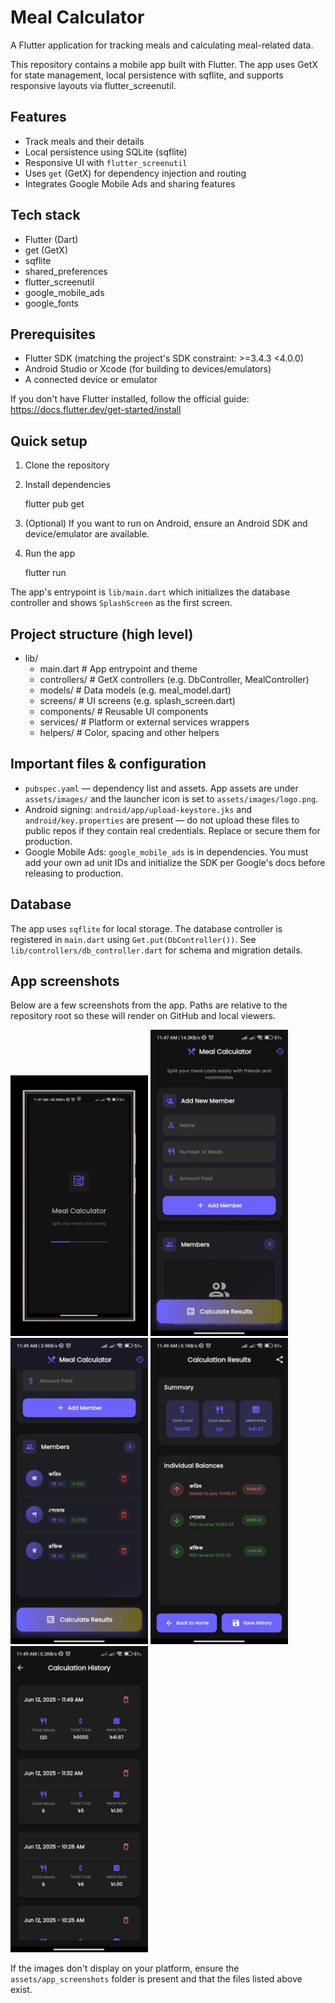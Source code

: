# Meal Calculator

A Flutter application for tracking meals and calculating meal-related data.

This repository contains a mobile app built with Flutter. The app uses
GetX for state management, local persistence with sqflite, and supports
responsive layouts via flutter_screenutil.

## Features

- Track meals and their details
- Local persistence using SQLite (sqflite)
- Responsive UI with `flutter_screenutil`
- Uses `get` (GetX) for dependency injection and routing
- Integrates Google Mobile Ads and sharing features

## Tech stack

- Flutter (Dart)
- get (GetX)
- sqflite
- shared_preferences
- flutter_screenutil
- google_mobile_ads
- google_fonts

## Prerequisites

- Flutter SDK (matching the project's SDK constraint: >=3.4.3 <4.0.0)
- Android Studio or Xcode (for building to devices/emulators)
- A connected device or emulator

If you don't have Flutter installed, follow the official guide:
https://docs.flutter.dev/get-started/install

## Quick setup

1. Clone the repository

2. Install dependencies

	 flutter pub get

3. (Optional) If you want to run on Android, ensure an Android SDK and device/emulator are available.

4. Run the app

	 flutter run

The app's entrypoint is `lib/main.dart` which initializes the database
controller and shows `SplashScreen` as the first screen.

## Project structure (high level)

- lib/
	- main.dart              # App entrypoint and theme
	- controllers/           # GetX controllers (e.g. DbController, MealController)
	- models/                # Data models (e.g. meal_model.dart)
	- screens/               # UI screens (e.g. splash_screen.dart)
	- components/            # Reusable UI components
	- services/              # Platform or external services wrappers
	- helpers/               # Color, spacing and other helpers

## Important files & configuration

- `pubspec.yaml` — dependency list and assets. App assets are under `assets/images/` and the launcher icon is set to `assets/images/logo.png`.
- Android signing: `android/app/upload-keystore.jks` and `android/key.properties` are present — do not upload these files to public repos if they contain real credentials. Replace or secure them for production.
- Google Mobile Ads: `google_mobile_ads` is in dependencies. You must add your own ad unit IDs and initialize the SDK per Google's docs before releasing to production.

## Database

The app uses `sqflite` for local storage. The database controller is registered in
`main.dart` using `Get.put(DbController())`. See `lib/controllers/db_controller.dart` for schema and migration details.

## App screenshots

Below are a few screenshots from the app. Paths are relative to the repository root so these will render on GitHub and local viewers.

<p float="left">
	<img src="assets/app_screenshots/intro.jpeg" alt="Intro screen" width="220" />
	<img src="assets/app_screenshots/home_screen.jpeg" alt="Home screen" width="220" />
	<img src="assets/app_screenshots/adding_member_info.jpeg" alt="Adding member info" width="220" />
	<img src="assets/app_screenshots/calculation.jpeg" alt="Calculation screen" width="220" />
	<img src="assets/app_screenshots/save_meals.jpeg" alt="Save meals" width="220" />
</p>

If the images don't display on your platform, ensure the `assets/app_screenshots` folder is present and that the files listed above exist.

